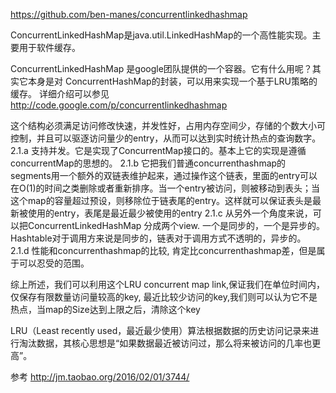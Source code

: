https://github.com/ben-manes/concurrentlinkedhashmap


ConcurrentLinkedHashMap是java.util.LinkedHashMap的一个高性能实现。主要用于软件缓存。

ConcurrentLinkedHashMap 是google团队提供的一个容器。它有什么用呢？其实它本身是对
ConcurrentHashMap的封装，可以用来实现一个基于LRU策略的缓存。
详细介绍可以参见  
http://code.google.com/p/concurrentlinkedhashmap



这个结构必须满足访问修改快速，并发性好，占用内存空间少，存储的个数大小可控制，并且可以驱逐访问量少的entry，从而可以达到实时统计热点的查询数字。
2.1.a 支持并发。它是实现了ConcurrentMap接口的。基本上它的实现是遵循concurrentMap的思想的。
2.1.b 它把我们普通concurrenthashmap的segments用一个额外的双链表维护起来，通过操作这个链表，里面的entry可以在O(1)的时间之类删除或者重新排序。当一个entry被访问，则被移动到表头；当这个map的容量超过预设，则移除位于链表尾的entry。这样就可以保证表头是最新被使用的entry，表尾是最近最少被使用的entry
2.1.c 从另外一个角度来说，可以把ConcurrentLinkedHashMap 分成两个view. 一个是同步的，一个是异步的。Hashtable对于调用方来说是同步的，链表对于调用方式不透明的，异步的。
2.1.d 性能和concurrenthashmap的比较, 肯定比concurrenthashmap差，但是属于可以忍受的范围。

综上所述，我们可以利用这个LRU concurrent map link,保证我们在单位时间内，仅保存有限数量访问量较高的key, 最近比较少访问的key,我们则可以认为它不是热点，当map的Size达到上限之后，清除这个key


LRU（Least recently used，最近最少使用）算法根据数据的历史访问记录来进行淘汰数据，其核心思想是“如果数据最近被访问过，那么将来被访问的几率也更高”。




参考
http://jm.taobao.org/2016/02/01/3744/
